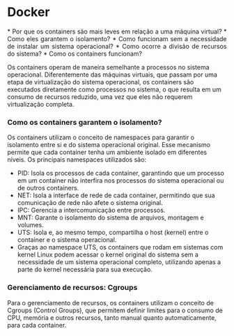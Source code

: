 # Docker
<p align="justify">
  * Por que os containers são mais leves em relação a uma máquina virtual?
  * Como eles garantem o isolamento?
  * Como funcionam sem a necessidade de instalar um sistema operacional?
  * Como ocorre a divisão de recursos do sistema?
  * Como os containers funcionam?
  
Os containers operam de maneira semelhante a processos no sistema operacional. Diferentemente das máquinas virtuais, que passam por uma etapa de virtualização do sistema operacional, os containers são executados diretamente como processos no sistema, o que resulta em um consumo de recursos reduzido, uma vez que eles não requerem virtualização completa.

### Como os containers garantem o isolamento?
Os containers utilizam o conceito de namespaces para garantir o isolamento entre si e do sistema operacional original. Esse mecanismo permite que cada container tenha um ambiente isolado em diferentes níveis. Os principais namespaces utilizados são:

  * PID: Isola os processos de cada container, garantindo que um processo em um container não interfira nos processos do sistema operacional ou de outros containers.
  * NET: Isola a interface de rede de cada container, permitindo que sua comunicação de rede não afete o sistema original.
  * IPC: Gerencia a intercomunicação entre processos.
  * MNT: Garante o isolamento do sistema de arquivos, montagem e volumes.
  * UTS: Isola e, ao mesmo tempo, compartilha o host (kernel) entre o container e o sistema operacional.
  * Graças ao namespace UTS, os containers que rodam em sistemas com kernel Linux podem acessar o kernel original do sistema sem a necessidade de um sistema operacional completo, utilizando apenas a parte do kernel necessária para sua execução.

### Gerenciamento de recursos: Cgroups
Para o gerenciamento de recursos, os containers utilizam o conceito de Cgroups (Control Groups), que permitem definir limites para o consumo de CPU, memória e outros recursos, tanto manual quanto automaticamente, para cada container.
</p>
